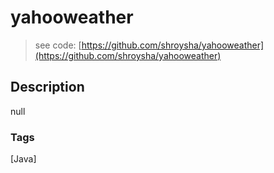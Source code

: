 # yahooweather
> see code: [https://github.com/shroysha/yahooweather](https://github.com/shroysha/yahooweather)

## Description
null

### Tags
[Java]
